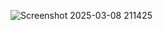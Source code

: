 ![Screenshot 2025-03-08 211425](https://github.com/user-attachments/assets/b6c5defe-e913-467f-b0c7-423cb74632ad)
